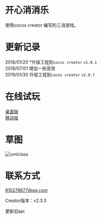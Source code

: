 # 开心消消乐
使用cocos creator 编写的三消游戏。

# 更新记录

2018/01/20 *升级工程到`cocos creator` `v1.8.1`  
2018/07/01 增加一些音效  
2019/01/30 升级工程到`cocos creator` `v2.0.7`  

# 在线试玩
[桌面版](https://crush-desktop-1252097459.cos.ap-shanghai.myqcloud.com/index.html)  
[移动版](https://crush-mobile-1252097459.cos.ap-shanghai.myqcloud.com/index.html)

# 草图
![umlclass](https://github.com/isghost/kaixinxiaoxiaole/raw/master/readmeres/umlclass.png)
# 联系方式
810278677@qq.com



Creator版本：v2.3.3

更新旧api